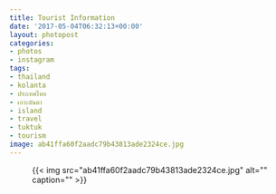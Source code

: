 ```yaml
---
title: Tourist Information
date: '2017-05-04T06:32:13+00:00'
layout: photopost
categories:
- photos
- instagram
tags:
- thailand
- kolanta
- ประเทศไทย
- เกาะลันตา
- island
- travel
- tuktuk
- tourism
image: ab41ffa60f2aadc79b43813ade2324ce.jpg
---
```


<figure class="photo photo--square">
  {{< img src="ab41ffa60f2aadc79b43813ade2324ce.jpg" alt="" caption="" >}}

</figure>




